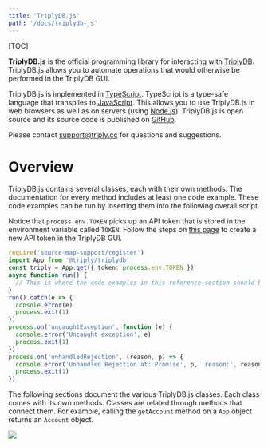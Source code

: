 ```yaml
---
title: 'TriplyDB.js'
path: '/docs/triplydb-js'
---
```


[TOC]

**TriplyDB.js** is the official programming library for interacting with [TriplyDB](/triply-db-getting-started). TriplyDB.js allows you to automate operations that would otherwise be performed in the TriplyDB GUI.

TriplyDB.js is implemented in [TypeScript](https://www.typescriptlang.org). TypeScript is a type-safe language that transpiles to [JavaScript](https://en.wikipedia.org/wiki/JavaScript). This allows you to use TriplyDB.js in web browsers as well as on servers (using [Node.js](https://nodejs.org)). TriplyDB.js is open source and its source code is published on [GitHub](https://github.com/TriplyDB/TriplyDB-JS).

Please contact [support@triply.cc](mailto:support@triply.cc) for questions and suggestions.



# Overview

TriplyDB.js contains several classes, each with their own methods. The documentation for every method includes at least one code example. These code examples can be run by inserting them into the following overall script.

Notice that `process.env.TOKEN` picks up an API token that is stored in the environment variable called `TOKEN`. Follow the steps on [this page](/triply-api/#creating-an-api-token) to create a new API token in the TriplyDB GUI.

```ts
require('source-map-support/register')
import App from '@triply/triplydb'
const triply = App.get({ token: process.env.TOKEN })
async function run() {
  // This is where the code examples in this reference section should be placed.
}
run().catch(e => {
  console.error(e)
  process.exit(1)
})
process.on('uncaughtException', function (e) {
  console.error('Uncaught exception', e)
  process.exit(1)
})
process.on('unhandledRejection', (reason, p) => {
  console.error('Unhandled Rejection at: Promise', p, 'reason:', reason)
  process.exit(1)
})
```

The following sections document the various TriplyDB.js classes. Each class comes with its own methods. Classes are related through methods that connect them. For example, calling the `getAccount` method on a `App` object returns an `Account` object.

![](../assets/ClassDiagram.png)
